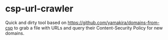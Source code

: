 # csp-url-crawler
Quick and dirty tool based on https://github.com/yamakira/domains-from-csp to grab a file with URLs and query their Content-Security Policy for new domains.
